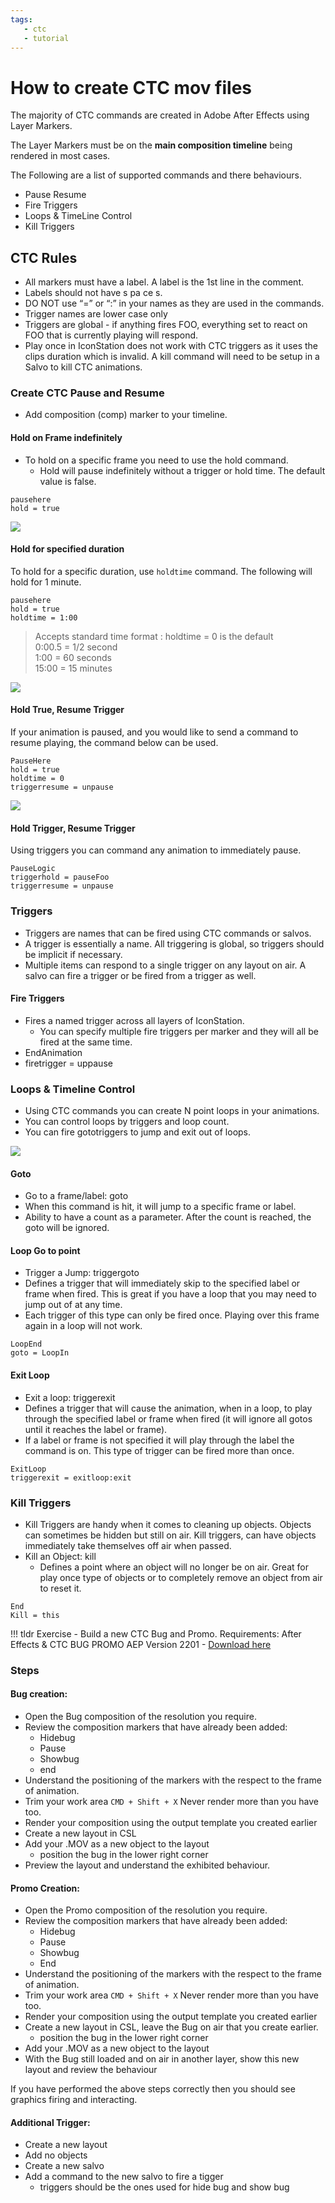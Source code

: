 ```yaml
---
tags:
   - ctc
   - tutorial
---
```


<!--
Title : 2094000644_create_ctc_howto

- Created : 2022-01-03 13:14
- Updated :
- Author : James Rivers
- Written against (version):
- Sources :
- Author Notes :
-->

# How to create CTC mov files
The majority of CTC commands are created in Adobe After Effects using Layer Markers. 

The Layer Markers must be on the **main composition timeline** being rendered in most cases. 

The Following are a list of supported commands and there behaviours. 

- Pause Resume
- Fire Triggers
- Loops & TimeLine Control
- Kill Triggers


## CTC Rules 

- All markers must have a label. A label is the 1st line in the comment.
- Labels should not have s pa ce s.
- DO NOT use “=” or “:” in your names as they are used in the commands.
- Trigger names are lower case only
- Triggers are global - if anything fires FOO, everything set to react on FOO that is currently playing will respond.
- Play once in IconStation does not work with CTC triggers as it uses the clips duration which is invalid. A kill command will need to be setup in a Salvo to kill CTC animations.

### Create CTC  Pause and Resume

- Add composition (comp) marker to your timeline.

#### Hold on Frame indefinitely

- To hold on a specific frame you need to use the hold command. 
	- Hold will pause indefinitely without a trigger or hold time. The default value is false.
```
pausehere
hold = true
```

![](attachments/Pasted%20image%2020220103132022.png)

#### Hold for specified duration
To hold for a specific duration, use `holdtime` command. The following will hold for 1 minute.
```
pausehere
hold = true
holdtime = 1:00
```
> Accepts standard time format :
> holdtime = 0 is the default  
> 0:00.5 = 1/2 second  
> 1:00 = 60 seconds  
> 15:00 = 15 minutes

![](attachments/Pasted%20image%2020220103132311.png)

#### Hold True,  Resume Trigger
If your animation is paused, and you would like to send a command to resume playing, the command below can be used.
```
PauseHere
hold = true
holdtime = 0
triggerresume = unpause
```
![](attachments/Pasted%20image%2020220103132435.png)

#### Hold Trigger, Resume Trigger
Using triggers you can command any animation to immediately pause. 
```
PauseLogic
triggerhold = pauseFoo
triggerresume = unpause

```

### Triggers

- Triggers are names that can be fired using CTC commands or salvos.
- A trigger is essentially a name. All triggering is global, so triggers should be implicit if necessary. 
- Multiple items can respond to a single trigger on any layout on air. A salvo can fire a trigger or be fired from a trigger as well.

#### Fire Triggers
- Fires a named trigger across all layers of IconStation.  
	- You can specify multiple fire triggers per marker and they will all be fired at the same time.
- EndAnimation
- firetrigger = uppause

### Loops & Timeline Control

- Using CTC commands you can create N point loops in your animations. 
- You can control loops by triggers and loop count. 
- You can fire gototriggers to jump and exit out of loops.

![](attachments/Pasted%20image%2020220104082251.png)

#### Goto 

- Go to a frame/label: goto
- When this command is hit, it will jump to a specific frame or label. 
- Ability to have a count as a parameter. After the count is reached, the goto will be ignored.


#### Loop Go to point

- Trigger a Jump: triggergoto
- Defines a trigger that will immediately skip to the specified label or frame when fired. This is great if you have a loop that you may need to jump out of at any time. 
- Each trigger of this type can only be fired once.  Playing over this frame again in a loop will not work.
```
LoopEnd
goto = LoopIn
```
#### Exit Loop

- Exit a loop: triggerexit
- Defines a trigger that will cause the animation, when in a loop, to play through the specified label or frame when fired (it will ignore all gotos until it reaches the label or frame). 
- If a label or frame is not specified it will play through the label the command is on. This type of trigger can be fired more than once.

```
ExitLoop
triggerexit = exitloop:exit

```
### Kill Triggers

- Kill Triggers are handy when it comes to cleaning up objects. Objects can sometimes be hidden but still on air. Kill triggers, can have objects immediately take themselves off air when passed. 
- Kill an Object: kill
	- Defines a point where an object will no longer be on air. Great for play once type of objects or to completely remove an object from air to reset it.

```
End
Kill = this
```

!!! tldr
    Exercise - Build a new CTC Bug and Promo. Requirements: After Effects & CTC BUG PROMO AEP Version 2201 - [Download here](downloads/2094000644_create_ctc_create_ctc_graphics_howto/CTC_BUG_PROMO_2201.zip)



### Steps

#### Bug creation:

- Open the Bug composition of the resolution you require. 
- Review the composition markers that have already been added:
	- Hidebug
	- Pause
	- Showbug
	- end
- Understand the positioning of the markers with the respect to the frame of animation. 
- Trim your work area `CMD + Shift + X`  Never render more than you have too. 
- Render your composition using the output template you created earlier
- Create a new layout in CSL
- Add your .MOV as a new object to the layout
	- position the bug in the lower right corner
- Preview the layout and understand the exhibited behaviour.

#### Promo Creation:

- Open the Promo composition of the resolution you require. 
- Review the composition markers that have already been added:
	- Hidebug
	- Pause
	- Showbug
	- End
- Understand the positioning of the markers with the respect to the frame of animation. 
- Trim your work area `CMD + Shift + X`  Never render more than you have too. 
- Render your composition using the output template you created earlier
- Create a new layout in CSL, leave the Bug on air that you create earlier. 
	- position the bug in the lower right corner
- Add your .MOV as a new object to the layout
- With the Bug still loaded and on air in another layer, show this new layout and review the behaviour

If you have performed the above steps correctly then you should see graphics firing and interacting. 

#### Additional Trigger:

- Create a new layout
- Add no objects 
- Create a new salvo
- Add a command to the new salvo to fire a tigger 
	- triggers should be the ones used for hide bug and show bug









